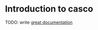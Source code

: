# Introduction to casco

TODO: write [great documentation](http://jacobian.org/writing/what-to-write/)
